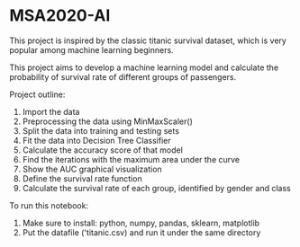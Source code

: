 # MSA2020-AI

This project is inspired by the classic titanic survival dataset, which is very popular among machine learning beginners. 

This project aims to develop a machine learning model and calculate the probability of survival rate of different groups of passengers.

Project outline:
1. Import the data 
2. Preprocessing the data using MinMaxScaler()
3. Split the data into training and testing sets
4. Fit the data into Decision Tree Classifier
5. Calculate the accuracy score of that model
6. Find the iterations with the maximum area under the curve
7. Show the AUC graphical visualization
8. Define the survival rate function
9. Calculate the survival rate of each group, identified by gender and class

To run this notebook:
1. Make sure to install:
    python, numpy, pandas, sklearn, matplotlib
2. Put the datafile ('titanic.csv) and run it under the same directory
